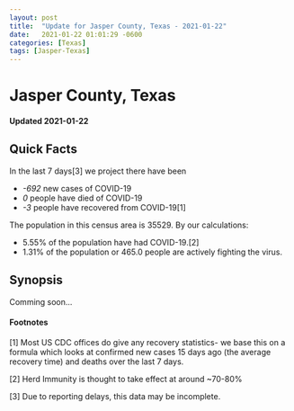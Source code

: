 ```yaml
---
layout: post
title:  "Update for Jasper County, Texas - 2021-01-22"
date:   2021-01-22 01:01:29 -0600
categories: [Texas]
tags: [Jasper-Texas]
---
```


# Jasper County, Texas
#### Updated 2021-01-22

## Quick Facts

In the last 7 days[3] we project there have been
- *-692* new cases of COVID-19
- *0* people have died of COVID-19
- *-3* people have recovered from COVID-19[1]

The population in this census area is 35529. By our calculations:
- 5.55% of the population have had COVID-19.[2]
- 1.31% of the population or 465.0 people are actively fighting the virus.

## Synopsis

Comming soon...


#### Footnotes

[1] Most US CDC offices do give any recovery statistics- we base this on a formula which looks at confirmed new cases
15 days ago (the average recovery time) and deaths over the last 7 days.

[2] Herd Immunity is thought to take effect at around ~70-80%

[3] Due to reporting delays, this data may be incomplete.
 
    
